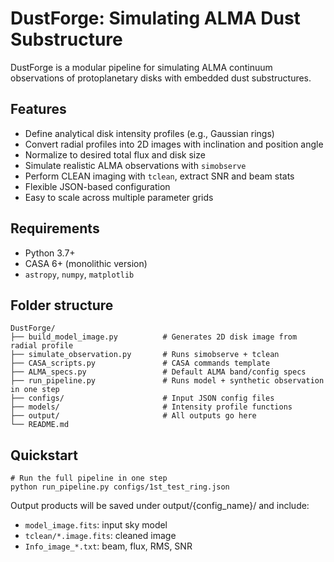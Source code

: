 # DustForge: Simulating ALMA Dust Substructure

DustForge is a modular pipeline for simulating ALMA continuum observations of protoplanetary disks with embedded dust substructures.

## Features
- Define analytical disk intensity profiles (e.g., Gaussian rings)
- Convert radial profiles into 2D images with inclination and position angle
- Normalize to desired total flux and disk size
- Simulate realistic ALMA observations with `simobserve`
- Perform CLEAN imaging with `tclean`, extract SNR and beam stats
- Flexible JSON-based configuration
- Easy to scale across multiple parameter grids

##  Requirements

- Python 3.7+
- CASA 6+ (monolithic version)
- `astropy`, `numpy`, `matplotlib`

## Folder structure
```
DustForge/
├── build_model_image.py          # Generates 2D disk image from radial profile
├── simulate_observation.py       # Runs simobserve + tclean
├── CASA_scripts.py               # CASA commands template
├── ALMA_specs.py                 # Default ALMA band/config specs
├── run_pipeline.py               # Runs model + synthetic observation in one step
├── configs/                      # Input JSON config files
├── models/                       # Intensity profile functions
├── output/                       # All outputs go here
└── README.md
```

## Quickstart
```
# Run the full pipeline in one step
python run_pipeline.py configs/1st_test_ring.json
```
Output products will be saved under output/{config_name}/ and include:
- `model_image.fits`: input sky model
- `tclean/*.image.fits`: cleaned image
- `Info_image_*.txt`: beam, flux, RMS, SNR
